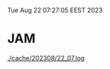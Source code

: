 Tue Aug 22 07:27:05 EEST 2023
# JAM
<a href='./cache/202308/22_07.log'>./cache/202308/22_07.log</a>
